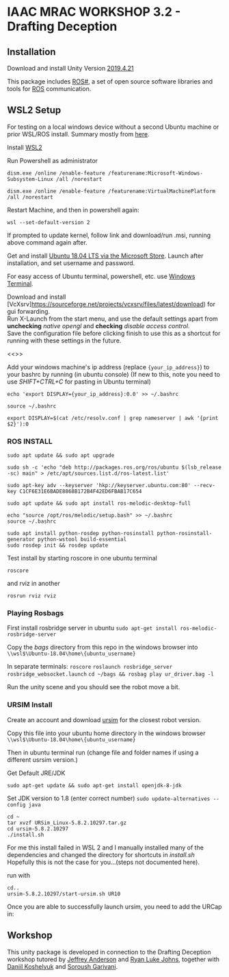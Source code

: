 # IAAC MRAC WORKSHOP 3.2 - Drafting Deception #

## Installation ##
Download and install Unity Version [2019.4.21](https://unity3d.com/get-unity/download/archive)

This package includes [ROS#](https://github.com/siemens/ros-sharp), a set of open source software libraries and tools for [ROS](http://www.ros.org/) communication.

## WSL2 Setup ##
For testing on a local windows device without a second Ubuntu machine or prior WSL/ROS install.  Summary mostly from [here](https://jack-kawell.com/2020/06/12/ros-wsl2/).

Install [WSL2](https://docs.microsoft.com/en-us/windows/wsl/install-win10)

Run Powershell as administrator

```shell
dism.exe /online /enable-feature /featurename:Microsoft-Windows-Subsystem-Linux /all /norestart
```
```shell
dism.exe /online /enable-feature /featurename:VirtualMachinePlatform /all /norestart
```

Restart Machine, and then in powershell again:


```shell
wsl --set-default-version 2
```
If prompted to update kernel, follow link and download/run .msi, running above command again after.

Get and install [Ubuntu 18.04 LTS via the Microsoft Store](https://www.microsoft.com/store/apps/9N9TNGVNDL3Q).  Launch after installation, and set username and password.

For easy access of Ubuntu terminal, powershell, etc. use [Windows Terminal](https://aka.ms/terminal).

Download and install [VcXsrv]https://sourceforge.net/projects/vcxsrv/files/latest/download) for gui forwarding.  
Run X-Launch from the start menu, and use the default settings apart from **unchecking** *native opengl* and **checking** *disable access control*.  
Save the configuration file before clicking finish to use this as a shortcut for running with these settings in the future.

<<<TEMP JEFF HERE>>>

Add your windows machine's ip address (replace `{your_ip_address}`) to your bashrc by running (in ubuntu console)
(If new to this, note you need to use *SHIFT+CTRL+C* for pasting in Ubuntu terminal)

```shell
echo 'export DISPLAY={your_ip_address}:0.0' >> ~/.bashrc
```
```shell
source ~/.bashrc
```
```shell
export DISPLAY=$(cat /etc/resolv.conf | grep nameserver | awk '{print $2}'):0
```

### ROS INSTALL ###

```shell
sudo apt update && sudo apt upgrade
```
```shell
sudo sh -c 'echo "deb http://packages.ros.org/ros/ubuntu $(lsb_release -sc) main" > /etc/apt/sources.list.d/ros-latest.list'
```
```shell
sudo apt-key adv --keyserver 'hkp://keyserver.ubuntu.com:80' --recv-key C1CF6E31E6BADE8868B172B4F42ED6FBAB17C654
```
```shell
sudo apt update && sudo apt install ros-melodic-desktop-full
```
```shell
echo "source /opt/ros/melodic/setup.bash" >> ~/.bashrc
source ~/.bashrc
```
```shell
sudo apt install python-rosdep python-rosinstall python-rosinstall-generator python-wstool build-essential
sudo rosdep init && rosdep update
```
 Test install by starting roscore in one ubuntu terminal
```shell
roscore
```
and rviz in another 
```shell
rosrun rviz rviz
```

### Playing Rosbags ###
First install rosbridge server in ubuntu
```sudo apt-get install ros-melodic-rosbridge-server```

Copy the *bags* directory from this repo in the windows browser into `\\wsl$\Ubuntu-18.04\home\{ubuntu_username}`

In separate terminals:
```roscore```
```roslaunch rosbridge_server rosbridge_websocket.launch```
```cd ~/bags && rosbag play ur_driver.bag -l```

Run the unity scene and you should see the robot move a bit.

### URSIM Install ###
Create an account and download [ursim](https://www.universal-robots.com/download/software-e-series/simulator-linux/offline-simulator-e-series-ur-sim-for-linux-582/) for the closest robot version.

Copy this file into your ubuntu home directory in the windows browser `\\wsl$\Ubuntu-18.04\home\{ubuntu_username}`

Then in ubuntu terminal run (change file and folder names if using a different usrsim version.)

Get Default JRE/JDK
```shell
sudo apt-get update && sudo apt-get install openjdk-8-jdk
```

Set JDK version to 1.8 (enter correct number)
```sudo update-alternatives --config java```

```shell
cd ~
tar xvzf URSim_Linux-5.8.2.10297.tar.gz
cd ursim-5.8.2.10297
./install.sh
```

For me this install failed in WSL 2 and I manually installed many of the dependencies and changed the directory for shortcuts in *install.sh*  Hopefully this is not the case for you...(steps not documented here).

run with 
```shell
cd..
ursim-5.8.2.10297/start-ursim.sh UR10
```

Once you are able to successfully launch ursim, you need to add the URCap in:


## Workshop ##
This unity package is developed in connection to the Drafting Deception workshop tutored by [Jeffrey Anderson](https://jeffandarch.com/) and [Ryan Luke Johns](http://www.greyshed.com/), together with [Daniil Koshelyuk](https://daniil.koshelyuk.site/) and [Soroush Garivani](http://iaac.net/mrac).


